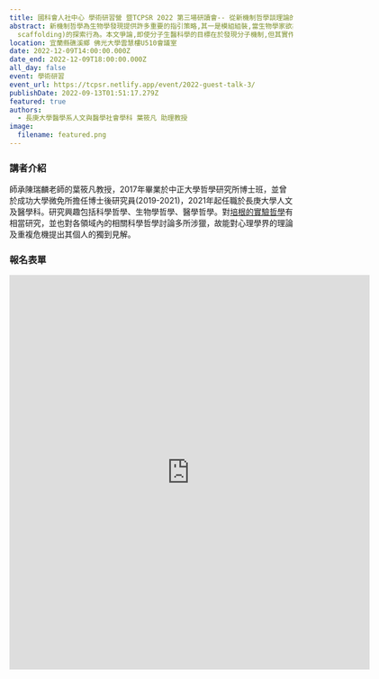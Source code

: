```yaml
---
title: 國科會人社中心 學術研習營 暨TCPSR 2022 第三場研讀會-- 從新機制哲學談理論的地位
abstract: 新機制哲學為生物學發現提供許多重要的指引策略,其一是模組組裝,當生物學家欲為現象發現底層運作機制時,往往會先從背景知識尋找可用的機制模型,再透過實驗產生資料,進入評價與修正的工作,最終使機制模型成為完整的機制描述,當機制發現越來越豐富,就使機制知識越來越完整。在此概念架構下,建構機制模型是生物學研究起點,這被有些哲學家認為是「以假說為導向」的實作類型,僅能應用在少數生物學領域,如分子生物學。本文從分子生物學發展早期到當代分子醫學實作,指出無論是發現大腸桿菌乳糖基因調控模型或非編碼RNA影響又腔癌生長進程之調控網絡,前者使用傳統控制實驗,後者使用大數據探勘候選基因,生物學發現均始於將「模組鷹架化」(modular
  scaffolding)的探索行為。本文爭論,即使分子生醫科學的目標在於發現分子機制,但其實作本質仍具探索性格,非必然高度受背景機制假說主導,我們在實作中看到,建構並發展模組扮演關鍵角色,一旦由模組發展為模型,模組之重要性就會淡化,如鷹架概念一樣。當模組最初來自實驗現象或資料庫,那麼就不是以假說為導向。同時,本文也重新審視在以發展模組為核心的進路下,資料模型與既有生物理論之背景知識的互動關係為何,其以機制假說為導向的資料與背景知識關係有何不同。
location: 宜蘭縣礁溪鄉 佛光大學雲慧樓U510會議室
date: 2022-12-09T14:00:00.000Z
date_end: 2022-12-09T18:00:00.000Z
all_day: false
event: 學術研習
event_url: https://tcpsr.netlify.app/event/2022-guest-talk-3/
publishDate: 2022-09-13T01:51:17.279Z
featured: true
authors:
  - 長庚大學醫學系人文與醫學社會學科 葉筱凡 助理教授
image:
  filename: featured.png
---
```

### 講者介紹

師承陳瑞麟老師的葉筱凡教授，2017年畢業於中正大學哲學研究所博士班，並曾於成功大學微免所擔任博士後研究員(2019-2021)，2021年起任職於長庚大學人文及醫學科。研究興趣包括科學哲學、生物學哲學、醫學哲學。對[培根的實驗哲學](https://vocus.cc/article/5d3993a3fd89780001062ba6)有相當研究，並也對各領域內的相關科學哲學討論多所涉獵，故能對心理學界的理論及重複危機提出其個人的獨到見解。

### 報名表單

<iframe src="https://docs.google.com/forms/d/e/1FAIpQLSd27NgzcORwhViCqub3a0d_Wt231Gqko99XJqs3PmvIEQZT-w/viewform?embedded=true" width="640" height="701" frameborder="0" marginheight="0" marginwidth="0">載入中…</iframe>
